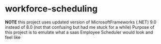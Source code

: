 # workforce-scheduling
**NOTE**  this project uses updated version of MicrosoftFrameworks (.NET) 9.0 instead of 8.0 (not that confusing but had me stuck for a while)
Purpose of this project is to emulate what a saas Employee Scheduler would look and feel like
